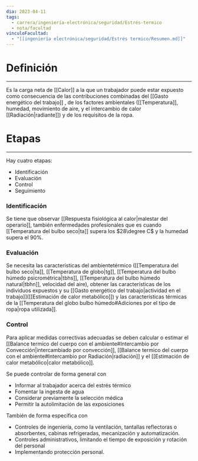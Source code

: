 ```yaml
---
dia: 2023-04-11
tags:
  - carrera/ingeniería-electrónica/seguridad/Estrés-termico
  - nota/facultad
vinculoFacultad:
  - "[[ingeniería electrónica/seguridad/Estrés termico/Resumen.md]]"
---
```

# Definición
---
Es la carga neta de [[Calor]] a la que un trabajador puede estar expuesto como consecuencia de las contribuciones combinadas del [[Gasto energético del trabajo]] , de los factores ambientales ([[Temperatura]], humedad, movimiento de aire, y el intercambio de calor [[Radiación|radiante]]) y de los requisitos de la ropa.


# Etapas
---
Hay cuatro etapas: 
* Identificación
* Evaluación
* Control
* Seguimiento

### Identificación
Se tiene que observar [[Respuesta fisiológica al calor|malestar del operario]], también enfermedades profesionales que es cuando [[Temperatura del bulbo seco|ta]] supera los $28\degree C$ y la humedad supera el $90\%$.

### Evaluación
Se necesita las características del ambientetérmico ([[Temperatura del bulbo seco|ta]], [[Temperatura de globo|tg]], [[Temperatura del bulbo húmedo psicrométrica|tbhs]], [[Temperatura del bulbo húmedo natural|tbhn]], velocidad del aire), obtener las características de los individuos expuestos y su [[Gasto energético del trabajo|actividad en el trabajo]]([[Estimación de calor metabólico]]) y las características térmicas de la [[Temperatura del globo bulbo húmedo#Adiciones por el tipo de ropa|ropa utilizada]].

### Control
Para aplicar medidas correctivas adecuadas se deben calcular o estimar el [[Balance termico del cuerpo con el ambiente#Intercambio por Convección|intercambiado por convección]], [[Balance termico del cuerpo con el ambiente#Intercambio por Radiación|radiación]] y el [[Estimación de calor metabólico|calor metabólico]].

Se puede controlar de forma general con
* Informar al trabajador acerca del estrés térmico
* Fomentar la ingesta de agua
* Considerar previamente la selección médica
* Permitir la autolimitación de las exposiciones

También de forma especifica con
* Controles de ingeniería, como la ventilación, tantallas reflectoras o absorbentes, cabinas refrigeradas, mecanización y automatización.
* Controles administrativos, limitando el tiempo de exposición y rotación del personal
* Implementando protección personal.